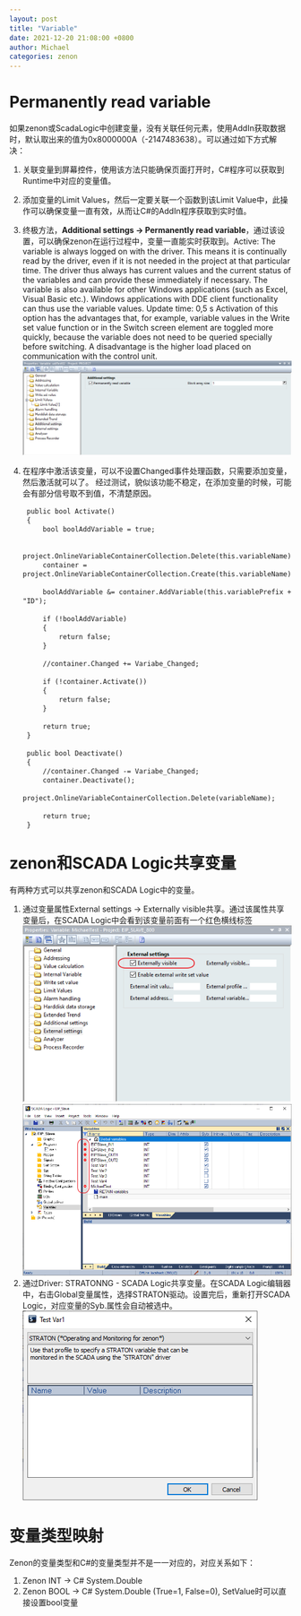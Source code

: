 ```yaml
---
layout: post
title: "Variable"
date: 2021-12-20 21:08:00 +0800
author: Michael
categories: zenon
---
```


# Permanently read variable
如果zenon或ScadaLogic中创建变量，没有关联任何元素，使用AddIn获取数据时，默认取出来的值为0x8000000A（-2147483638）。可以通过如下方式解决：  

1. 关联变量到屏幕控件，使用该方法只能确保页面打开时，C#程序可以获取到Runtime中对应的变量值。
2. 添加变量的Limit Values，然后一定要关联一个函数到该Limit Value中，此操作可以确保变量一直有效，从而让C#的AddIn程序获取到实时值。
3. 终极方法，**Additional settings -> Permanently read variable**，通过该设置，可以确保zenon在运行过程中，变量一直能实时获取到。Active: The variable is always logged on with the driver. This means it is continually read by the driver, even if it is not needed in the project at that particular time. The driver thus always has current values and the current status of the variables and can provide these immediately if necessary. The variable is also available for other Windows applications (such as Excel, Visual Basic etc.). Windows applications with DDE client functionality can thus use the variable values. 
Update time: 0,5 s 
Activation of this option has the advantages that, for example, variable values in the Write set value function or in the Switch screen element are toggled more quickly, because the variable does not need to be queried specially before switching. A disadvantage is the higher load placed on communication with the control unit.  
![日志文件夹](/assets/zenon/VariablePermanently.png) 
4. 在程序中激活该变量，可以不设置Changed事件处理函数，只需要添加变量，然后激活就可以了。 经过测试，貌似该功能不稳定，在添加变量的时候，可能会有部分信号取不到值，不清楚原因。
 
	    public bool Activate()
	    {
	        bool boolAddVariable = true;
	
	        project.OnlineVariableContainerCollection.Delete(this.variableName);
	        container = project.OnlineVariableContainerCollection.Create(this.variableName);
	        
	        boolAddVariable &= container.AddVariable(this.variablePrefix + "ID");
	
	        if (!boolAddVariable)
	        {
	            return false;
	        }
	
	        //container.Changed += Variabe_Changed;
	
	        if (!container.Activate())
	        {
	            return false;
	        }
	
	        return true;
		}
		
	    public bool Deactivate()
	    {
	        //container.Changed -= Variabe_Changed;
	        container.Deactivate();
	        project.OnlineVariableContainerCollection.Delete(variableName);
	
	        return true;
	    }

# zenon和SCADA Logic共享变量
有两种方式可以共享zenon和SCADA Logic中的变量。  
1. 通过变量属性External settings -> Externally visible共享。通过该属性共享变量后，在SCADA Logic中会看到该变量前面有一个红色横线标签  
![日志文件夹](/assets/zenon/VariableExternallyVisible.png)  
![日志文件夹](/assets/zenon/VariableExternallyVisibleInScadaLogic.png)  
2. 通过Driver: STRATONNG - SCADA Logic共享变量。在SCADA Logic编辑器中，右击Global变量属性，选择STRATON驱动。设置完后，重新打开SCADA Logic，对应变量的Syb.属性会自动被选中。  
![日志文件夹](/assets/zenon/ScadaLogicVariableProperty.png)   

# 变量类型映射
Zenon的变量类型和C#的变量类型并不是一一对应的，对应关系如下：
1. Zenon INT -> C# System.Double
2. Zenon BOOL -> C# System.Double (True=1, False=0), SetValue时可以直接设置bool变量

